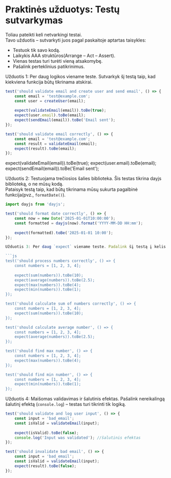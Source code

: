 # Praktinės užduotys: Testų sutvarkymas

Toliau pateikti keli netvarkingi testai.  
Tavo užduotis – sutvarkyti juos pagal paskaitoje aptartas taisykles:

- Testuok tik savo kodą.
- Laikykis AAA struktūros(Arrange – Act – Assert).
- Vienas testas turi turėti vieną atsakomybę.
- Pašalink perteklinius patikrinimus.

Užduotis 1: Per daug logikos viename teste. Sutvarkyk šį testą taip, kad kiekviena funkcija būtų tikrinama atskirai.

```js
test('should validate email and create user and send email', () => {
    const email = 'test@example.com';
    const user = createUser(email);
 
    expect(validateEmail(email)).toBe(true);
    expect(user.email).toBe(email);
    expect(sendEmail(email)).toBe('Email sent');
});

test('should validate email correctly', () => {
    const email = 'test@example.com';
    const result = validateEmail(email);
    expect(result).toBe(email);
});
```

expect(validateEmail(email)).toBe(true);
expect(user.email).toBe(email);
expect(sendEmail(email)).toBe('Email sent');

Užduotis 2: Testuojama trečiosios šalies biblioteka. Šis testas tikrina dayjs biblioteką, o ne mūsų kodą.  
Pataisyk testą taip, kad būtų tikrinama mūsų sukurta pagalbinė funkcija(pvz., `formatDate()`).

```js
import dayjs from 'dayjs';

test('should format date correctly', () => {
    const now = new Date('2025-01-01T10:00:00');
    const formatted = dayjs(now).format('YYYY-MM-DD HH:mm');
 
    expect(formatted).toBe('2025-01-01 10:00');
});

Užduotis 3: Per daug `expect` viename teste. Padalink šį testą į kelis mažus testus, kiekvienam veiksmui – atskirą.

```js
test('should process numbers correctly', () => {
    const numbers = [1, 2, 3, 4];
 
    expect(sum(numbers)).toBe(10);
    expect(average(numbers)).toBe(2.5);
    expect(max(numbers)).toBe(4);
    expect(min(numbers)).toBe(1);
});

test('should calculate sum of numbers correctly', () => {
    const numbers = [1, 2, 3, 4];
    expect(sum(numbers)).toBe(10);
});

test('should calculate average number', () => {
    const numbers = [1, 2, 3, 4];
    expect(average(numbers)).toBe(2.5);
});

test('should find max number', () => {
    const numbers = [1, 2, 3, 4];
    expect(max(numbers)).toBe(4);
});

test('should find min number', () => {
    const numbers = [1, 2, 3, 4];
    expect(min(numbers)).toBe(1);
});

```

Užduotis 4: Maišomas validavimas ir šalutinis efektas. Pašalink nereikalingą šalutinį efektą (`console.log`) – testas turi tikrinti tik logiką.

```js
test('should validate and log user input', () => {
    const input = 'bad_email';
    const isValid = validateEmail(input);
 
    expect(isValid).toBe(false);
    console.log('Input was validated'); //šalutinis efektas
});

test('should invalidate bad email', () => {
    const input = 'bad_email';
    const isValid = validateEmail(input);
    expect(result).toBe(false);
});

```
